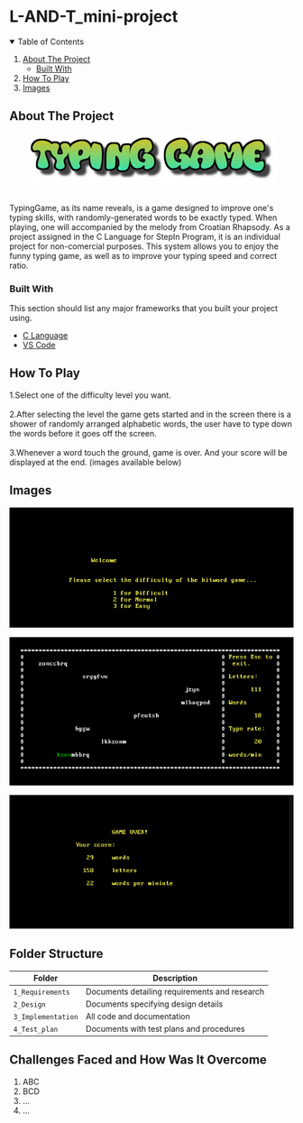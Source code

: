 # L-AND-T_mini-project


<!-- TABLE OF CONTENTS -->
<details open="open">
  <summary>Table of Contents</summary>
  <ol>
    <li>
      <a href="#about-the-project">About The Project</a>
      <ul>
        <li><a href="#built-with">Built With</a></li>
      </ul>
    </li>
    <li> 
      <a href="#How To Play">How To Play</a>
    </li>
    <li> 
      <a href="#Images">Images</a>
    </li> 
      
  
     
</details>



<!-- ABOUT THE PROJECT -->
## About The Project
<p align="center">
  <img src="https://github.com/SarthakVerma26/L-AND-T_mini-project/blob/main/4_images/logo.png">
</p>
<br>
TypingGame, as its name reveals, is a game designed to improve one's typing skills, with randomly-generated words to be exactly typed. When playing, one will accompanied by the melody from Croatian Rhapsody. As a project assigned in the C Language for StepIn Program, it is an individual project for non-comercial purposes. This system allows you to enjoy the funny typing game, as well as to improve your typing speed and correct ratio.

### Built With

This section should list any major frameworks that you built your project using. 
* [C Language](https://www.geeksforgeeks.org/c-language-set-1-introduction/)
* [VS Code](https://code.visualstudio.com/)


<!-- How to play -->
## How To Play
1.Select one of the difficulty level you want.<br><br>
2.After selecting the level the game gets started and in the screen there is a shower of randomly arranged alphabetic words, the user have to type down the words before it goes off the screen.<br><br>
3.Whenever a word touch the ground, game is over. And your score will be displayed at the end. (images available below)<br>

<!-- Images -->
## Images
<p align="center">
  <img src="https://github.com/SarthakVerma26/L-AND-T_mini-project/blob/main/4_images/img1.png">
</p>
<p align="center">
  <img src="https://github.com/SarthakVerma26/L-AND-T_mini-project/blob/main/4_images/img2.png">
</p>
<p align="center">
  <img src="https://github.com/SarthakVerma26/L-AND-T_mini-project/blob/main/4_images/img3.png">
</p>


## Folder Structure
Folder             | Description
-------------------| -----------------------------------------
`1_Requirements`   | Documents detailing requirements and research
`2_Design`         | Documents specifying design details
`3_Implementation` | All code and documentation
`4_Test_plan`      | Documents with test plans and procedures


## Challenges Faced and How Was It Overcome

1. ABC
2. BCD
3. ...
4. ...










